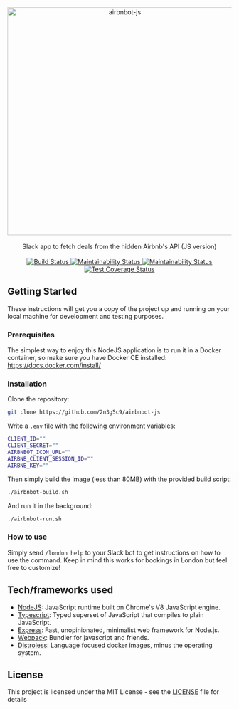<div align="center">
  <img width="512" src="https://raw.githubusercontent.com/2n3g5c9/airbnbot-js/master/img/airbnbot_banner.png" alt="airbnbot-js">
</div>

<br />

<div align="center">Slack app to fetch deals from the hidden Airbnb's API (JS version)</div>

<br />

<div align="center">
  <!-- Build Status -->
  <a href="https://circleci.com/gh/2n3g5c9/airbnbot-js/tree/master">
    <img src="https://circleci.com/gh/2n3g5c9/airbnbot-js.svg?style=svg" alt="Build Status" />
  </a>
  <!-- Maintainability Status -->
  <a href="https://codeclimate.com/github/2n3g5c9/airbnbot-js/maintainability">
    <img src="https://api.codeclimate.com/v1/badges/71be31ee9871a217f2f5/maintainability" alt="Maintainability Status" />
  </a>	
  <!-- Test Coverage Status -->
  <a href="https://codeclimate.com/github/2n3g5c9/airbnbot-js/test_coverage">
    <img src="https://api.codeclimate.com/v1/badges/71be31ee9871a217f2f5/test_coverage" alt="Maintainability Status" />
  </a>	
  <!-- Dependency Status -->
  <a href="https://depfu.com/github/2n3g5c9/airbnbot-js?project_id=6320">
    <img src="https://badges.depfu.com/badges/912fd5dddb23353385862ae6e5e1a888/overview.svg" alt="Test Coverage Status" />
  </a>
</div>

## Getting Started

These instructions will get you a copy of the project up and running on your local machine for development and testing purposes.

### Prerequisites

The simplest way to enjoy this NodeJS application is to run it in a Docker container, so make sure you have Docker CE installed: https://docs.docker.com/install/

### Installation

Clone the repository:

```bash
git clone https://github.com/2n3g5c9/airbnbot-js
```

Write a `.env` file with the following environment variables:

```bash
CLIENT_ID=""
CLIENT_SECRET=""
AIRBNBOT_ICON_URL=""
AIRBNB_CLIENT_SESSION_ID=""
AIRBNB_KEY=""
```

Then simply build the image (less than 80MB) with the provided build script:

```bash
./airbnbot-build.sh
```

And run it in the background:

```bash
./airbnbot-run.sh
```

### How to use

Simply send `/london help` to your Slack bot to get instructions on how to use the command. Keep in mind this works for bookings in London but feel free to customize!

## Tech/frameworks used

- [NodeJS](https://nodejs.org/): JavaScript runtime built on Chrome's V8 JavaScript engine.
- [Typescript](https://www.typescriptlang.org/): Typed superset of JavaScript that compiles to plain JavaScript.
- [Express](https://expressjs.com/): Fast, unopinionated, minimalist web framework for Node.js.
- [Webpack](https://webpack.js.org/): Bundler for javascript and friends.
- [Distroless](https://github.com/GoogleContainerTools/distroless): Language focused docker images, minus the operating system.

## License

This project is licensed under the MIT License - see the [LICENSE](LICENSE) file for details

